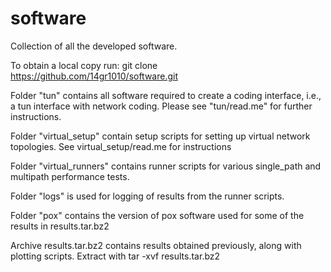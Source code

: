 software
========

Collection of all the developed software.

To obtain a local copy run:
    git clone https://github.com/14gr1010/software.git

Folder "tun" contains all software required to create a coding interface, i.e., a tun interface with network coding. Please see "tun/read.me" for further instructions.

Folder "virtual_setup" contain setup scripts for setting up virtual network topologies. See virtual_setup/read.me for instructions

Folder "virtual_runners" contains runner scripts for various single_path and multipath performance tests.

Folder "logs" is used for logging of results from the runner scripts.

Folder "pox" contains the version of pox software used for some of the results in results.tar.bz2

Archive results.tar.bz2 contains results obtained previously, along with plotting scripts.
Extract with
        tar -xvf results.tar.bz2

